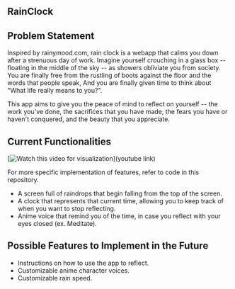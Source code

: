 ## RainClock

## Problem Statement
Inspired by rainymood.com, rain clock is a webapp that calms you down after a strenuous day of work.
Imagine yourself crouching in a glass box -- floating in the middle of the sky -- as showers obliviate you from society.
You are finally free from the rustling of boots against the floor and the words that people speak,
And you are finally given time to think about "What life really means to you?".

This app aims to give you the peace of mind to reflect on yourself -- the work you've done, the sacrifices that you have made, the fears
you have or haven't conquered, and the beauty that you appreciate. 

## Current Functionalities

[![Watch this video for visualization](image)](youtube link)

For more specific implementation of features, refer to code in this repository. 
- A screen full of raindrops that begin falling from the top of the screen. 
- A clock that represents that current time, allowing you to keep track of when you want to stop reflecting. 
- Anime voice that remind you of the time, in case you reflect with your eyes closed (ex. Meditate). 


## Possible Features to Implement in the Future 
- Instructions on how to use the app to reflect. 
- Customizable anime character voices. 
- Customizable rain speed. 

